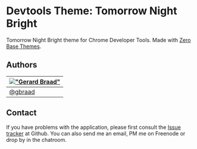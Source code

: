 Devtools Theme: Tomorrow Night Bright
=====================================

Tomorrow Night Bright theme for Chrome Developer Tools.
Made with [Zero Base Themes](https://github.com/mauricecruz/zero-base-themes).


Authors
-------

| [!["Gerard Braad"](http://gravatar.com/avatar/e466994eea3c2a1672564e45aca844d0.png?s=60)](http://gbraad.nl "Gerard Braad <me@gbraad.nl>") |
|---|
| [@gbraad](https://twitter.com/gbraad)  |


Contact
-------
If you have problems with the application, please first consult the
[Issue tracker](https://github.com/gbraad/chrome-devtools-tomorrow-night-bright-theme/issues "Issue tracker")
at Github. You can also send me an email, PM me on Freenode or drop by in the chatroom.
